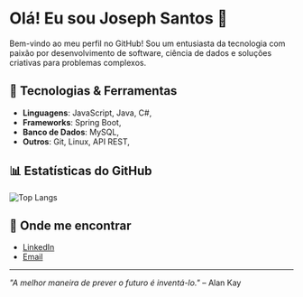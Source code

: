 # Olá! Eu sou Joseph Santos 👋

Bem-vindo ao meu perfil no GitHub! Sou um entusiasta da tecnologia com paixão por desenvolvimento de software, ciência de dados e soluções criativas para problemas complexos.

## 🔧 Tecnologias & Ferramentas
- **Linguagens**: JavaScript, Java, C#, 
- **Frameworks**: Spring Boot,
- **Banco de Dados**: MySQL,
- **Outros**: Git, Linux, API REST,

## 📊 Estatísticas do GitHub

![Top Langs](https://github-readme-stats.vercel.app/api/top-langs/?username=lima-joseph&langs_count=8)


## 💬 Onde me encontrar
- [LinkedIn](https://www.linkedin.com/in/josephsantoos)
- [Email](mailto:Joseph.s.9877@gmail.com)

---

_"A melhor maneira de prever o futuro é inventá-lo."_ – Alan Kay
